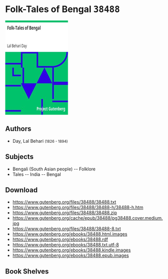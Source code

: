 # Folk-Tales of Bengal <kbd>38488</kbd>

![](./cover.medium.jpg "")

## Authors


 - Day, Lal Behari <small>(1826 - 1894)</small>

## Subjects


 - Bengali (South Asian people) -- Folklore
 - Tales -- India -- Bengal

## Download


 - https://www.gutenberg.org/files/38488/38488.txt
 - https://www.gutenberg.org/files/38488/38488-h/38488-h.htm
 - https://www.gutenberg.org/files/38488/38488.zip
 - https://www.gutenberg.org/cache/epub/38488/pg38488.cover.medium.jpg
 - https://www.gutenberg.org/files/38488/38488-8.txt
 - https://www.gutenberg.org/ebooks/38488.html.images
 - https://www.gutenberg.org/ebooks/38488.rdf
 - https://www.gutenberg.org/ebooks/38488.txt.utf-8
 - https://www.gutenberg.org/ebooks/38488.kindle.images
 - https://www.gutenberg.org/ebooks/38488.epub.images

## Book Shelves


